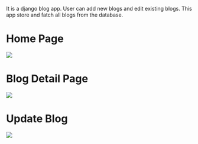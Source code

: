 It is a django blog app. User can add new blogs and edit existing blogs. This app store and fatch all blogs from the database. 
<br>
<h1>Home Page</h1>
<img src="https://github.com/sahil8700/Blog-Web-APP/blob/master/Screenshot%202020-04-05%20at%207.15.35%20PM.png">
<br>
<h1>Blog Detail Page</h1>
<img src="https://github.com/sahil8700/Blog-Web-APP/blob/master/Screenshot%202020-04-05%20at%207.15.46%20PM.png">
<br>
<h1>Update Blog</h1>
<img src="https://github.com/sahil8700/Blog-Web-APP/blob/master/Screenshot%202020-04-05%20at%207.15.54%20PM.png">

